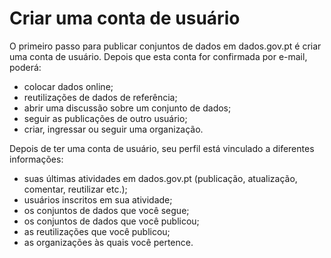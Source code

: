 # Criar uma conta de usuário

O primeiro passo para publicar conjuntos de dados em dados.gov.pt é criar uma conta de usuário.
Depois que esta conta for confirmada por e-mail, poderá:

* colocar dados online;
* reutilizações de dados de referência;
* abrir uma discussão sobre um conjunto de dados;
* seguir as publicações de outro usuário;
* criar, ingressar ou seguir uma organização.

Depois de ter uma conta de usuário, seu perfil está vinculado a diferentes informações:

* suas últimas atividades em dados.gov.pt (publicação, atualização, comentar, reutilizar etc.);
* usuários inscritos em sua atividade;
* os conjuntos de dados que você segue;
* os conjuntos de dados que você publicou;
* as reutilizações que você publicou;
* as organizações às quais você pertence.
